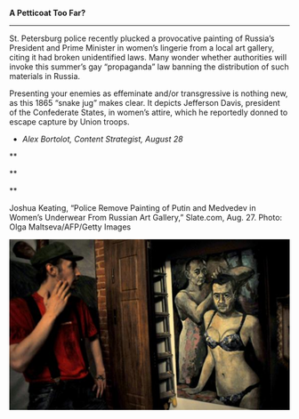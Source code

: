 **A Petticoat Too Far?**

****

St. Petersburg police recently plucked a provocative painting of Russia’s President and Prime Minister in women’s lingerie from a local art gallery, citing it had broken unidentified laws. Many wonder whether authorities will invoke this summer’s gay “propaganda” law banning the distribution of such materials in Russia.

Presenting your enemies as effeminate and/or transgressive is nothing new, as this 1865 “snake jug” makes clear. It depicts Jefferson Davis, president of the Confederate States, in women’s attire, which he reportedly donned to escape capture by Union troops. 

-   *Alex Bortolot, Content Strategist, August 28*

**

**

**

Joshua Keating, “Police Remove Painting of Putin and Medvedev in Women’s Underwear From Russian Art Gallery,” Slate.com, Aug. 27. Photo: Olga Maltseva/AFP/Getty Images

![](../images/13.08.28_Bortolot_SnakeJugEDIT-1.png)

